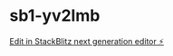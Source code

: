 # sb1-yv2lmb

[Edit in StackBlitz next generation editor ⚡️](https://stackblitz.com/~/github.com/luanxiaoyang/sb1-yv2lmb)